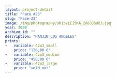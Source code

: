 ```yaml
---
layout: project-detail
title: "Face #23"
slug: "Face-23"
image: /img/photography/ship/LEISKA_200806d03.jpg
year: 2008
archive_id: ""
description: "HANJIN LOS ANGELES"
prints:
-   variable: 4zu3_small
    price: "120,00 €"
-   variable: 4zu3_medium
    price: "450,00 €"
-   variable: 4zu3_large
    price: "sold out"
---
```

